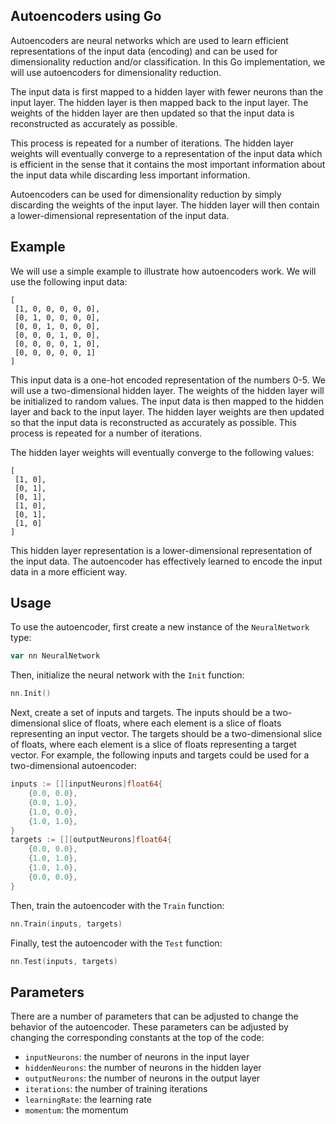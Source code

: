 ## Autoencoders using Go

Autoencoders are neural networks which are used to learn efficient representations of the input data (encoding) and can be used for dimensionality reduction and/or classification. In this Go implementation, we will use autoencoders for dimensionality reduction.

The input data is first mapped to a hidden layer with fewer neurons than the input layer. The hidden layer is then mapped back to the input layer. The weights of the hidden layer are then updated so that the input data is reconstructed as accurately as possible.

This process is repeated for a number of iterations. The hidden layer weights will eventually converge to a representation of the input data which is efficient in the sense that it contains the most important information about the input data while discarding less important information.

Autoencoders can be used for dimensionality reduction by simply discarding the weights of the input layer. The hidden layer will then contain a lower-dimensional representation of the input data.

## Example

We will use a simple example to illustrate how autoencoders work. We will use the following input data:

```
[
 [1, 0, 0, 0, 0, 0],
 [0, 1, 0, 0, 0, 0],
 [0, 0, 1, 0, 0, 0],
 [0, 0, 0, 1, 0, 0],
 [0, 0, 0, 0, 1, 0],
 [0, 0, 0, 0, 0, 1]
]
```

This input data is a one-hot encoded representation of the numbers 0-5. We will use a two-dimensional hidden layer. The weights of the hidden layer will be initialized to random values. The input data is then mapped to the hidden layer and back to the input layer. The hidden layer weights are then updated so that the input data is reconstructed as accurately as possible. This process is repeated for a number of iterations.

The hidden layer weights will eventually converge to the following values:

```
[
 [1, 0],
 [0, 1],
 [0, 1],
 [1, 0],
 [0, 1],
 [1, 0]
]
```

This hidden layer representation is a lower-dimensional representation of the input data. The autoencoder has effectively learned to encode the input data in a more efficient way.

## Usage

To use the autoencoder, first create a new instance of the `NeuralNetwork` type:

```go
var nn NeuralNetwork
```

Then, initialize the neural network with the `Init` function:

```go
nn.Init()
```

Next, create a set of inputs and targets. The inputs should be a two-dimensional slice of floats, where each element is a slice of floats representing an input vector. The targets should be a two-dimensional slice of floats, where each element is a slice of floats representing a target vector. For example, the following inputs and targets could be used for a two-dimensional autoencoder:

```go
inputs := [][inputNeurons]float64{
	{0.0, 0.0},
	{0.0, 1.0},
	{1.0, 0.0},
	{1.0, 1.0},
}
targets := [][outputNeurons]float64{
	{0.0, 0.0},
	{1.0, 1.0},
	{1.0, 1.0},
	{0.0, 0.0},
}
```

Then, train the autoencoder with the `Train` function:

```go
nn.Train(inputs, targets)
```

Finally, test the autoencoder with the `Test` function:

```go
nn.Test(inputs, targets)
```

## Parameters

There are a number of parameters that can be adjusted to change the behavior of the autoencoder. These parameters can be adjusted by changing the corresponding constants at the top of the code:

- `inputNeurons`: the number of neurons in the input layer
- `hiddenNeurons`: the number of neurons in the hidden layer
- `outputNeurons`: the number of neurons in the output layer
- `iterations`: the number of training iterations
- `learningRate`: the learning rate
- `momentum`: the momentum
